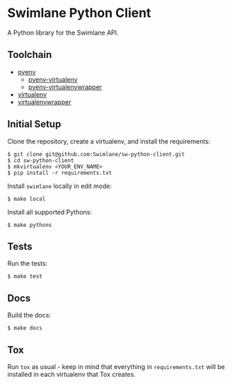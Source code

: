 # Swimlane Python Client

A Python library for the Swimlane API.

## Toolchain

* [pyenv](https://github.com/yyuu/pyenv)
    * [pyenv-virtualenv](https://github.com/yyuu/pyenv-virtualenv)
    * [pyenv-virtualenvwrapper](https://github.com/yyuu/pyenv-virtualenvwrapper)
* [virtualenv](https://virtualenv.readthedocs.org/en/latest/)
* [virtualenvwrapper](http://virtualenvwrapper.readthedocs.org/)

## Initial Setup

Clone the repository, create a virtualenv, and install the requirements:

```
$ git clone git@github.com:Swimlane/sw-python-client.git
$ cd sw-python-client
$ mkvirtualenv <YOUR_ENV_NAME>
$ pip install -r requirements.txt
```

Install `swimlane` locally in edit mode:

```
$ make local
```

Install all supported Pythons:

```
$ make pythons
```

## Tests

Run the tests:

```
$ make test
```

## Docs

Build the docs:

```
$ make docs
```

## Tox

Run `tox` as usual - keep in mind that everything in `requirements.txt` will
be installed in each virtualenv that Tox creates.
